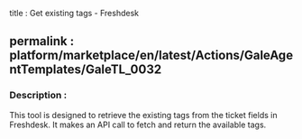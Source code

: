 title : Get existing tags - Freshdesk 

permalink : platform/marketplace/en/latest/Actions/GaleAgentTemplates/GaleTL_0032
---
### Description : 

This tool is designed to retrieve the existing tags from the ticket fields in Freshdesk. It makes an API call to fetch and return the available tags.
